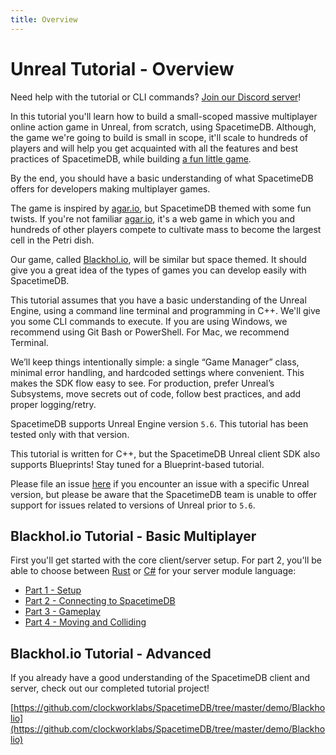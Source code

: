 ```yaml
---
title: Overview
---
```


# Unreal Tutorial - Overview

Need help with the tutorial or CLI commands? [Join our Discord server](https://discord.gg/spacetimedb)!

In this tutorial you'll learn how to build a small-scoped massive multiplayer online action game in Unreal, from scratch, using SpacetimeDB. Although, the game we're going to build is small in scope, it'll scale to hundreds of players and will help you get acquainted with all the features and best practices of SpacetimeDB, while building [a fun little game](https://github.com/ClockworkLabs/Blackholio).

By the end, you should have a basic understanding of what SpacetimeDB offers for developers making multiplayer games.

The game is inspired by [agar.io](https://agar.io), but SpacetimeDB themed with some fun twists. If you're not familiar [agar.io](https://agar.io), it's a web game in which you and hundreds of other players compete to cultivate mass to become the largest cell in the Petri dish.

Our game, called [Blackhol.io](https://github.com/clockworklabs/SpacetimeDB/tree/master/demo/Blackholio), will be similar but space themed. It should give you a great idea of the types of games you can develop easily with SpacetimeDB.

This tutorial assumes that you have a basic understanding of the Unreal Engine, using a command line terminal and programming in C++. We'll give you some CLI commands to execute. If you are using Windows, we recommend using Git Bash or PowerShell. For Mac, we recommend Terminal.

We’ll keep things intentionally simple: a single “Game Manager” class, minimal error handling, and hardcoded settings where convenient. This makes the SDK flow easy to see. For production, prefer Unreal’s Subsystems, move secrets out of code, follow best practices, and add proper logging/retry.

SpacetimeDB supports Unreal Engine version `5.6`. This tutorial has been tested only with that version.

This tutorial is written for C++, but the SpacetimeDB Unreal client SDK also supports Blueprints! Stay tuned for a Blueprint-based tutorial.

Please file an issue [here](https://github.com/clockworklabs/SpacetimeDB/issues) if you encounter an issue with a specific Unreal version, but please be aware that the SpacetimeDB team is unable to offer support for issues related to versions of Unreal prior to `5.6`.

## Blackhol.io Tutorial - Basic Multiplayer

First you'll get started with the core client/server setup. For part 2, you'll be able to choose between [Rust](/docs/modules/rust) or [C#](/docs/modules/c-sharp) for your server module language:

- [Part 1 - Setup](/docs/unreal/part-1)
- [Part 2 - Connecting to SpacetimeDB](/docs/unreal/part-2)
- [Part 3 - Gameplay](/docs/unreal/part-3)
- [Part 4 - Moving and Colliding](/docs/unreal/part-4)

## Blackhol.io Tutorial - Advanced

If you already have a good understanding of the SpacetimeDB client and server, check out our completed tutorial project!

[https://github.com/clockworklabs/SpacetimeDB/tree/master/demo/Blackholio](https://github.com/clockworklabs/SpacetimeDB/tree/master/demo/Blackholio)
